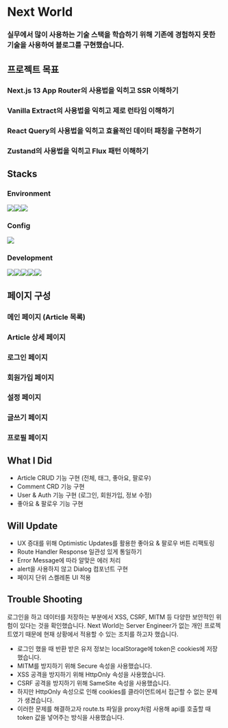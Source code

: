 # Next World
### 실무에서 많이 사용하는 기술 스택을 학습하기 위해 기존에 경험하지 못한 기술을 사용하여 블로그를 구현했습니다.

## 프로젝트 목표

### Next.js 13 App Router의 사용법을 익히고 SSR 이해하기

### Vanilla Extract의 사용법을 익히고 제로 런타임 이해하기

### React Query의 사용법을 익히고 효율적인 데이터 패칭을 구현하기

### Zustand의 사용법을 익히고 Flux 패턴 이해하기

## Stacks

### Environment

<div style="display: flex">
  <img src="https://img.shields.io/badge/Visual Studio Code-007ACC?style=for-the-badge&logo=Visual Studio Code&logoColor=white">
  <img src="https://img.shields.io/badge/Git-F05032?style=for-the-badge&logo=git&logoColor=white">
  <img src="https://img.shields.io/badge/GitHub-181717?style=for-the-badge&logo=GitHub&logoColor=white">
</div>

### Config

<img src="https://img.shields.io/badge/Npm-CB3837?style=for-the-badge&logo=npm&logoColor=white">

### Development

<div style="display: flex">
  <img src="https://img.shields.io/badge/TypeScript-3178C6?style=for-the-badge&logo=typescript&logoColor=white">
  <img src="https://img.shields.io/badge/Next-000000?style=for-the-badge&logo=next.js&logoColor=white">
  <img src="https://img.shields.io/badge/Vanilla Extract-DB7093?style=for-the-badge&logo=vanilla extract&logoColor=white">
  <img src="https://img.shields.io/badge/Zustand-3578E5?style=for-the-badge&logo=Zustand&logoColor=white">
  <img src="https://img.shields.io/badge/React Query-FF4154?style=for-the-badge&logo=React Query&logoColor=white">
</div>

## 페이지 구성

### 메인 페이지 (Article 목록)

### Article 상세 페이지

### 로그인 페이지

### 회원가입 페이지

### 설정 페이지

### 글쓰기 페이지

### 프로필 페이지

## What I Did

- Article CRUD 기능 구현 (전체, 태그, 좋아요, 팔로우)
- Comment CRD 기능 구현
- User & Auth 기능 구현 (로그인, 회원가입, 정보 수정)
- 좋아요 & 팔로우 기능 구현

## Will Update

- UX 증대를 위해 Optimistic Updates를 활용한 좋아요 & 팔로우 버튼 리팩토링
- Route Handler Response 일관성 있게 통일하기
- Error Message에 따라 알맞은 에러 처리
- alert을 사용하지 않고 Dialog 컴포넌트 구현
- 페이지 단위 스켈레톤 UI 적용

## Trouble Shooting

로그인을 하고 데이터를 저장하는 부분에서 XSS, CSRF, MITM 등 다양한 보안적인 위험이 있다는 것을 확인했습니다. Next
World는 Server Engineer가 없는 개인 프로젝트였기 때문에 현재 상황에서 적용할 수 있는 조치를 하고자 했습니다.

- 로그인 했을 때 반환 받은 유저 정보는 localStorage에 token은 cookies에 저장했습니다.
- MITM를 방지하기 위해 Secure 속성을 사용했습니다.
- XSS 공격을 방지하기 위해 HttpOnly 속성을 사용했습니다.
- CSRF 공격을 방지하기 위해 SameSite 속성을 사용했습니다.
- 하지만 HttpOnly 속성으로 인해 cookies를 클라이언트에서 접근할 수 없는 문제가 생겼습니다.
- 이러한 문제를 해결하고자 route.ts 파일을 proxy처럼 사용해 api를 호출할 때 token 값을 넣어주는 방식을 사용했습니다.

